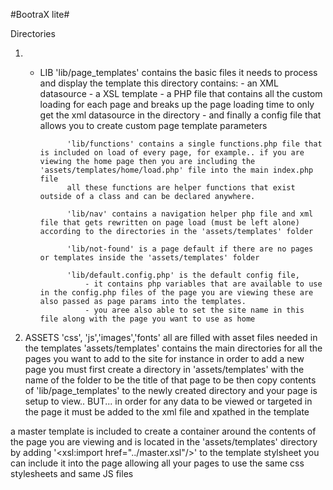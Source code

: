 #BootraX lite#

Directories 
1.	- LIB
				'lib/page_templates' contains the basic files it needs to process and display the template 
				this directory contains:
					- an XML datasource
					- a XSL template
					- a PHP file that contains all the custom loading for each page and breaks up the page loading time to only get the xml datasource in the directory
					- and finally a config file that allows you to create custom page template parameters  
				
				'lib/functions' contains a single functions.php file that is included on load of every page, for example.. if you are viewing the home page then you are including the 'assets/templates/home/load.php' file into the main index.php file
				all these functions are helper functions that exist outside of a class and can be declared anywhere.

				'lib/nav' contains a navigation helper php file and xml file that gets rewritten on page load (must be left alone) according to the directories in the 'assets/templates' folder
				
				'lib/not-found' is a page default if there are no pages or templates inside the 'assets/templates' folder
				
				'lib/default.config.php' is the default config file, 
					- it contains php variables that are available to use in the config.php files of the page you are viewing these are also passed as page params into the templates.
					- you aree also able to set the site name in this file along with the page you want to use as home
2. ASSETS
				'css', 'js','images','fonts' all are filled with asset files needed in the templates 
				'assets/templates' contains the main directories for all the pages you want to add to the site
					for instance in order to add a new page you must first create a directory in 'assets/templates' with the name of the folder to be the title of that page to be
					then copy contents of 'lib/page_templates' to the newly created directory and your page is setup to view.. BUT... in order for any data to be viewed or targeted in the page it must be added to the xml file and xpathed in the template

a master template is included to create a container around the contents of the page you are viewing and is located in the 'assets/templates' directory
by adding '<xsl:import href="../master.xsl"/>' to the template stylsheet you can include it into the page allowing all your pages to use the same css stylesheets and same JS files 
						
					
			
		
		
